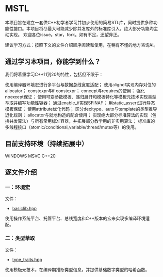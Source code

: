 # MSTL

本项目旨在建立一套供C++初学者学习并初步使用的简易STL库，同时提供多种功能性接口。本项目将尽最大可能减少除并发库外的标准库引入，绝大部分功能均主动实现。
欢迎各位issue，star，fork。如有不足，还望斧正。

建议学习方式：按照下文的文件介绍顺序阅读和使用，在稍有不懂的地方咨询AI。

## 通过学习本项目，你能学到什么？

我们将着重学习C++11到20的特性，包括但不限于：

使用编译器环境宏进行多平台与数据总线宽度适配；
使用alignof实现内存对位的allocator；
constexpr与if constexpr；
concept与requires的使用；
强化noexcept保证；
使用可变参数模板、递归展开和模板特化等模板元技术实现类型萃取并编写功能性容器；
通过enable_if实现SFINAF；
用static_assert进行静态模板保证；
使用attribute优化代码；
区分decltype、auto与template的类型推导退化规则；
allocator与就地构造的配合使用；
实现绝大部分标准算法的实现（包括并发算法）与所有常用标准容器，并拓展部分教学用的非实用算法；
标准库的多线程接口（atomic/conditional_variable/thread/mutex等）的使用。

## 目前支持环境（持续拓展中）

WINDOWS MSVC C++20

## 逐文件介绍

### 一：环境宏

文件：

- [basiclib.hpp](/MSTL/basiclib.h)

使用操作系统平台、托管平台、总线宽度和C++版本的宏来实现多编译环境适配。

### 二：类型萃取

文件：

- [type_traits.hpp](/MSTL/type_traits.hpp)

使用模板元技术，在编译期推断类型信息，并提供基础数字类型的哈希函数。

### 
